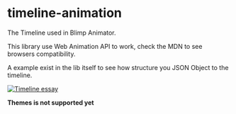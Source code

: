 # timeline-animation
The Timeline used in Blimp Animator.

This library use Web Animation API to work, check the MDN to see browsers compatibility.

A example exist in the lib itself to see how structure you JSON Object to the timeline.

[![Timeline essay](https://preview.ibb.co/dckxDT/timeline.png)](https://ibb.co/e9LVYT)

**Themes is not supported yet**
